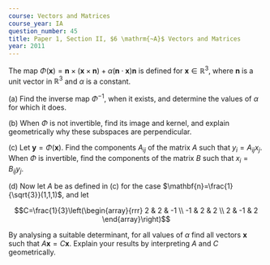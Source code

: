 ```yaml
---
course: Vectors and Matrices
course_year: IA
question_number: 45
title: Paper 1, Section II, $6 \mathrm{~A}$ Vectors and Matrices
year: 2011
---
```




The map $\Phi(\mathbf{x})=\mathbf{n} \times(\mathbf{x} \times \mathbf{n})+\alpha(\mathbf{n} \cdot \mathbf{x}) \mathbf{n}$ is defined for $\mathbf{x} \in \mathbb{R}^{3}$, where $\mathbf{n}$ is a unit vector in $\mathbb{R}^{3}$ and $\alpha$ is a constant.

(a) Find the inverse map $\Phi^{-1}$, when it exists, and determine the values of $\alpha$ for which it does.

(b) When $\Phi$ is not invertible, find its image and kernel, and explain geometrically why these subspaces are perpendicular.

(c) Let $\mathbf{y}=\Phi(\mathbf{x})$. Find the components $A_{i j}$ of the matrix $A$ such that $y_{i}=A_{i j} x_{j}$. When $\Phi$ is invertible, find the components of the matrix $B$ such that $x_{i}=B_{i j} y_{j}$.

(d) Now let $A$ be as defined in (c) for the case $\mathbf{n}=\frac{1}{\sqrt{3}}(1,1,1)$, and let

$$C=\frac{1}{3}\left(\begin{array}{rrr}
2 & 2 & -1 \\
-1 & 2 & 2 \\
2 & -1 & 2
\end{array}\right)$$

By analysing a suitable determinant, for all values of $\alpha$ find all vectors $\mathbf{x}$ such that $A \mathbf{x}=C \mathbf{x}$. Explain your results by interpreting $A$ and $C$ geometrically.